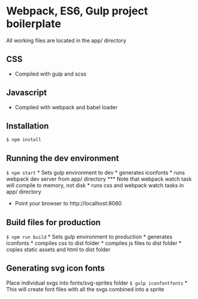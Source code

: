 # Webpack, ES6, Gulp project boilerplate

All working files are located in the app/ directory

## CSS
- Compiled with gulp and scss

## Javascript
- Compiled with webpack and babel loader

## Installation
```$ npm install```

## Running the dev environment
```$ npm start```
	* Sets gulp environment to dev
	* generates iconfonts
	* runs webpack dev server from app/ directory
		*** Note that webpack watch task will compile to memory, not disk
	* runs css and webpack watch tasks in app/ directory
- Point your browser to http://localhost:8080

## Build files for production
```$ npm run build```
	* Sets gulp environment to production
	* generates iconfonts
	* compiles css to dist folder
	* compiles js files to dist folder
	* copies static assets and html to dist folder

## Generating svg icon fonts
Place individual svgs into fonts/svg-sprites folder
```$ gulp iconfontfonts```
	* This will create font files with all the svgs combined into a sprite







